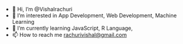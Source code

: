- 👋 Hi, I’m @Vishalrachuri
- 👀 I’m interested in App Development, Web Development, Machine Learning
- 🌱 I’m currently learning JavaScript, R Language,  
- 📫 How to reach me rachurivishal@gmail.com

<!---
Vishalrachuri/Vishalrachuri is a ✨ special ✨ repository because its `README.md` (this file) appears on your GitHub profile.
You can click the Preview link to take a look at your changes.
--->
